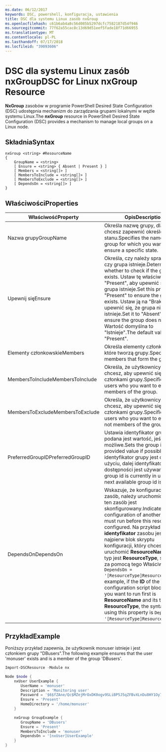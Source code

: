 ```yaml
---
ms.date: 06/12/2017
keywords: DSC, powershell, konfiguracja, ustawienia
title: DSC dla systemu Linux zasób nxGroup
ms.openlocfilehash: c61b6ab4a8c56d085b5297dcfc7582187d54f946
ms.sourcegitcommit: 77f62a55cac8c13d69d51eef5fade18f71d66955
ms.translationtype: MT
ms.contentlocale: pl-PL
ms.lasthandoff: 07/17/2018
ms.locfileid: "39093606"
---
```

# <a name="dsc-for-linux-nxgroup-resource"></a><span data-ttu-id="cf799-103">DSC dla systemu Linux zasób nxGroup</span><span class="sxs-lookup"><span data-stu-id="cf799-103">DSC for Linux nxGroup Resource</span></span>

<span data-ttu-id="cf799-104">**NxGroup** zasobów w programie PowerShell Desired State Configuration (DSC) udostępnia mechanizm do zarządzania grupami lokalnymi w węźle systemu Linux.</span><span class="sxs-lookup"><span data-stu-id="cf799-104">The **nxGroup** resource in PowerShell Desired State Configuration (DSC) provides a mechanism to manage local groups on a Linux node.</span></span>

## <a name="syntax"></a><span data-ttu-id="cf799-105">Składnia</span><span class="sxs-lookup"><span data-stu-id="cf799-105">Syntax</span></span>

```
nxGroup <string> #ResourceName
{
    GroupName = <string>
    [ Ensure = <string> { Absent | Present } ]
    [ Members = <string[]> ]
    [ MembersToInclude = <string[]> ]
    [ MembersToExclude = <string[]> ]
    [ DependsOn = <string[]> ]
}
```

## <a name="properties"></a><span data-ttu-id="cf799-106">Właściwości</span><span class="sxs-lookup"><span data-stu-id="cf799-106">Properties</span></span>

|  <span data-ttu-id="cf799-107">Właściwość</span><span class="sxs-lookup"><span data-stu-id="cf799-107">Property</span></span> |  <span data-ttu-id="cf799-108">Opis</span><span class="sxs-lookup"><span data-stu-id="cf799-108">Description</span></span> |
|---|---|
| <span data-ttu-id="cf799-109">Nazwa grupy</span><span class="sxs-lookup"><span data-stu-id="cf799-109">GroupName</span></span>| <span data-ttu-id="cf799-110">Określa nazwę grupy, dla którego chcesz zapewnić określonego stanu.</span><span class="sxs-lookup"><span data-stu-id="cf799-110">Specifies the name of the group for which you want to ensure a specific state.</span></span>|
| <span data-ttu-id="cf799-111">Upewnij się</span><span class="sxs-lookup"><span data-stu-id="cf799-111">Ensure</span></span>| <span data-ttu-id="cf799-112">Określa, czy należy sprawdzić, czy grupa istnieje.</span><span class="sxs-lookup"><span data-stu-id="cf799-112">Determines whether to check if the group exists.</span></span> <span data-ttu-id="cf799-113">Ustaw tę właściwość "Present", aby upewnić się, że grupa istnieje.</span><span class="sxs-lookup"><span data-stu-id="cf799-113">Set this property to "Present" to ensure the group exists.</span></span> <span data-ttu-id="cf799-114">Ustaw ją na "Brak", aby upewnić się, że grupa nie istnieje.</span><span class="sxs-lookup"><span data-stu-id="cf799-114">Set it to "Absent" to ensure the group does not exist.</span></span> <span data-ttu-id="cf799-115">Wartość domyślna to "Istnieje".</span><span class="sxs-lookup"><span data-stu-id="cf799-115">The default value is "Present".</span></span>|
| <span data-ttu-id="cf799-116">Elementy członkowskie</span><span class="sxs-lookup"><span data-stu-id="cf799-116">Members</span></span>| <span data-ttu-id="cf799-117">Określa elementy członkowskie, które tworzą grupy.</span><span class="sxs-lookup"><span data-stu-id="cf799-117">Specifies the members that form the group.</span></span>|
| <span data-ttu-id="cf799-118">MembersToInclude</span><span class="sxs-lookup"><span data-stu-id="cf799-118">MembersToInclude</span></span>| <span data-ttu-id="cf799-119">Określa, że użytkownicy, którzy chcesz, aby upewnić się, są członkami grupy.</span><span class="sxs-lookup"><span data-stu-id="cf799-119">Specifies the users who you want to ensure are members of the group.</span></span>|
| <span data-ttu-id="cf799-120">MembersToExclude</span><span class="sxs-lookup"><span data-stu-id="cf799-120">MembersToExclude</span></span>| <span data-ttu-id="cf799-121">Określa, że użytkownicy, którzy chcesz, aby upewnić się, nie są członkami grupy.</span><span class="sxs-lookup"><span data-stu-id="cf799-121">Specifies the users who you want to ensure are not members of the group.</span></span>|
| <span data-ttu-id="cf799-122">PreferredGroupID</span><span class="sxs-lookup"><span data-stu-id="cf799-122">PreferredGroupID</span></span>| <span data-ttu-id="cf799-123">Ustawia identyfikator grupy podana jest wartość, jeśli jest to możliwe.</span><span class="sxs-lookup"><span data-stu-id="cf799-123">Sets the group id to the provided value if possible.</span></span> <span data-ttu-id="cf799-124">Jeśli identyfikator grupy jest obecnie w użyciu, dalej identyfikator grupy dostępności jest używany.</span><span class="sxs-lookup"><span data-stu-id="cf799-124">If the group id is currently in use, the next available group id is used.</span></span>|
| <span data-ttu-id="cf799-125">DependsOn</span><span class="sxs-lookup"><span data-stu-id="cf799-125">DependsOn</span></span> | <span data-ttu-id="cf799-126">Wskazuje, że konfiguracji inny zasób, należy uruchomić przed ten zasób jest skonfigurowany.</span><span class="sxs-lookup"><span data-stu-id="cf799-126">Indicates that the configuration of another resource must run before this resource is configured.</span></span> <span data-ttu-id="cf799-127">Na przykład jeśli **identyfikator** zasobu jest najpierw blok skryptu konfiguracji, który chcesz uruchomić **ResourceName** a jej typ jest **ResourceType**, składnia za pomocą tego Właściwość jest `DependsOn = '[ResourceType]ResourceName'`.</span><span class="sxs-lookup"><span data-stu-id="cf799-127">For example, if the **ID** of the resource configuration script block that you want to run first is **ResourceName** and its type is **ResourceType**, the syntax for using this property is `DependsOn = '[ResourceType]ResourceName'`.</span></span>|

## <a name="example"></a><span data-ttu-id="cf799-128">Przykład</span><span class="sxs-lookup"><span data-stu-id="cf799-128">Example</span></span>

<span data-ttu-id="cf799-129">Poniższy przykład zapewnia, że użytkownik monuser istnieje i jest członkiem grupy "DBusers".</span><span class="sxs-lookup"><span data-stu-id="cf799-129">The following example ensures that the user 'monuser' exists and is a member of the group 'DBusers'.</span></span>

```powershell
Import-DSCResource -Module nx

Node $node {
    nxUser UserExample {
       UserName = 'monuser'
       Description = 'Monitoring user'
       Password = '$6$fZAne/Qc$MZejMrOxDK0ogv9SLiBP5J5qZFBvXLnDu8HY1Oy7ycX.Y3C7mGPUfeQy3A82ev3zIabhDQnj2ayeuGn02CqE/0'
       Ensure = 'Present'
       HomeDirectory = '/home/monuser'
    }

    nxGroup GroupExample {
       GroupName = 'DBusers'
       Ensure = 'Present'
       MembersToInclude = 'monuser'
       DependsOn = '[nxUser]UserExample'
    }
}
```